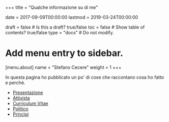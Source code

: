+++
title = "Qualche informazione su di me"

date = 2017-09-09T00:00:00
lastmod = 2019-03-24T00:00:00

draft = false  # Is this a draft? true/false
toc = false  # Show table of contents? true/false
type = "docs"  # Do not modify.

# Add menu entry to sidebar.
[menu.about]
  name = "Stefano Cecere"
  weight = 1
+++

In questa pagina ho pubblicato un po' di cose che raccontano cosa ho fatto e perchè.

* <a href="/about/presentazione/">Presentazione</a>
* <a href="/about/attivista/">Attivista</a>
* <a href="/about/cv/">Curriculum Vitae</a>
* <a href="/about/cv_politico/">Politico</a>
* <a href="/about/principi/">Princìpi</a>
